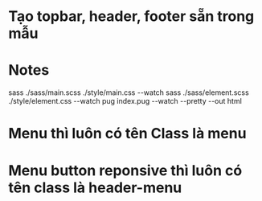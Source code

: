 # Tạo topbar, header, footer sẵn trong mẫu

# Notes

sass ./sass/main.scss ./style/main.css --watch
sass ./sass/element.scss ./style/element.css --watch
pug index.pug --watch --pretty --out html

# Menu thì luôn có tên Class là menu

# Menu button reponsive thì luôn có tên class là header-menu
